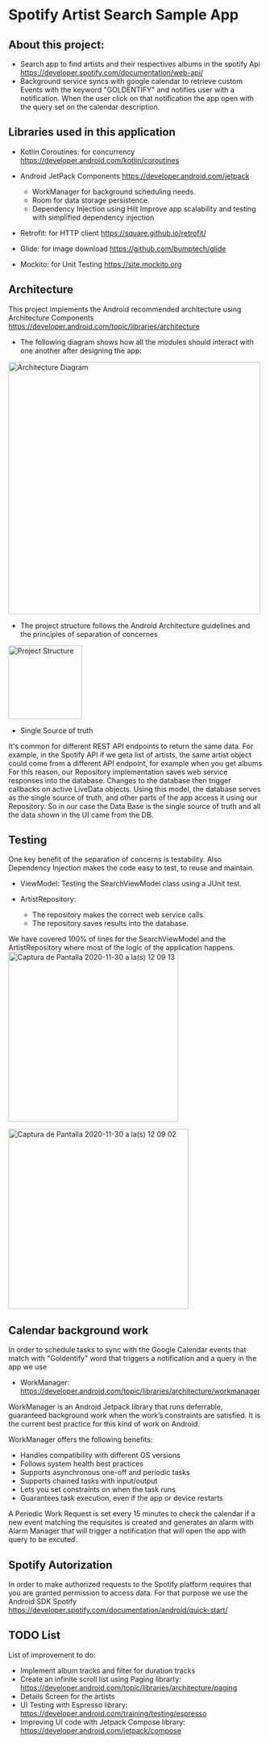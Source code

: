# Spotify Artist Search Sample App

## About this project:

* Search app to find artists and their respectives albums in the spotify Api 
  https://developer.spotify.com/documentation/web-api/
* Background service syncs with google calendar to retrieve custom Events with the keyword "GOLDENTIFY" and notifies user with a notification.
  When the user click on that notification the app open with the query set on the calendar description.

## Libraries used in this application
* Kotlin Coroutines: for concurrency https://developer.android.com/kotlin/coroutines
* Android JetPack Components https://developer.android.com/jetpack
  * WorkManager for background scheduling needs.
  * Room for data storage persistence.
  * Dependency Injection using Hilt Improve app scalability and testing with simplified dependency injection

* Retrofit: for HTTP client https://square.github.io/retrofit/
* Glide: for image download https://github.com/bumptech/glide
* Mockito: for Unit Testing https://site.mockito.org

## Architecture
This project implements the Android recommended architecture using Architecture Components 
https://developer.android.com/topic/libraries/architecture
* The following diagram shows how all the modules should interact with one another after designing the app:

<img width="500" alt="Architecture Diagram" src="https://user-images.githubusercontent.com/10743855/100661226-e7c82600-3331-11eb-8b4f-801b8c449528.png">

* The project structure follows the Android Architecture guidelines and the principles of separation of concernes

<img width="146" alt="Project Structure" src="https://user-images.githubusercontent.com/10743855/100661688-92404900-3332-11eb-9337-04eb06ca3f97.png">

* Single Source of truth

It's common for different REST API endpoints to return the same data. For example, in the Spotify API if we geta list of artists, the same artist object could come from a different API endpoint, for example when you get albums
For this reason, our Repository implementation saves web service responses into the database. 
Changes to the database then trigger callbacks on active LiveData objects. Using this model, the database serves as the single source of truth, and other parts of the app access it using our Repository. 
So in our case the Data Base is the single source of truth and all the data shown in the UI came from the DB.

## Testing
One key benefit of the separation of concerns is testability. 
Also Dependency Injection makes the code easy to test, to reuse and maintain.

* ViewModel: Testing the SearchViewModel class using a JUnit test.

* ArtistRepository: 
  * The repository makes the correct web service calls.
  * The repository saves results into the database.
  
We have covered 100% of lines for the SearchViewModel and the ArtistRepository where most of the logic of the application happens.
<img width="337" alt="Captura de Pantalla 2020-11-30 a la(s) 12 09 13" src="https://user-images.githubusercontent.com/10743855/100671877-ef8ec700-333f-11eb-8f20-98d57aa7b0b9.png">

<img width="357" alt="Captura de Pantalla 2020-11-30 a la(s) 12 09 02" src="https://user-images.githubusercontent.com/10743855/100671884-f1588a80-333f-11eb-9179-807edf90f2e0.png">

## Calendar background work
In order to schedule tasks to sync with the Google Calendar events that match with "Goldentify" word that triggers a notification and a query in the app we use
* WorkManager: https://developer.android.com/topic/libraries/architecture/workmanager

WorkManager is an Android Jetpack library that runs deferrable, guaranteed background work when the work’s constraints are satisfied. It is the current best practice for this kind of work on Android.

WorkManager offers the following benefits:
  * Handles compatibility with different OS versions
  * Follows system health best practices
  * Supports asynchronous one-off and periodic tasks
  * Supports chained tasks with input/output
  * Lets you set constraints on when the task runs
  * Guarantees task execution, even if the app or device restarts
  
A Periodic Work Request is set every 15 minutes to check the calendar if a new event matching the requisites is created and generates an alarm with Alarm Manager that will trigger a notification that will open the app with query to be excuted.

## Spotify Autorization
In order to make authorized requests to the Spotify platform requires that you are granted permission to access data.
For that purpose we use the Android SDK Spotify https://developer.spotify.com/documentation/android/quick-start/

## TODO List
List of improvement to do:
* Implement album tracks and filter for duration tracks
* Create an infinite scroll list using Paging librarty: https://developer.android.com/topic/libraries/architecture/paging
* Details Screen for the artists
* UI Testing with Espresso library: https://developer.android.com/training/testing/espresso
* Improving UI code with Jetpack Compose library: https://developer.android.com/jetpack/compose



